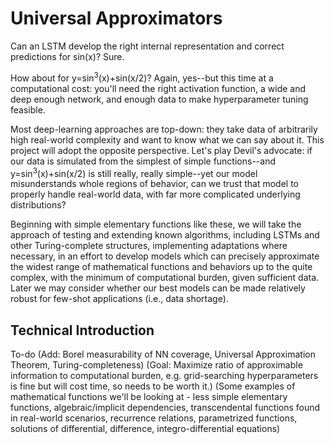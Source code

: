 # Universal Approximators

Can an LSTM develop the right internal representation and correct predictions for sin(x)? Sure.

How about for y=sin<sup>3</sup>(x)+sin(x/2)? Again, yes--but this time at a computational cost: you'll need the right activation function, a wide and deep enough network, and enough data to make hyperparameter tuning feasible.

Most deep-learning approaches are top-down: they take data of arbitrarily high real-world complexity and want to know what we can say about it. This project will adopt the opposite perspective. Let's play Devil's advocate: if our data is simulated from the simplest of simple functions--and y=sin<sup>3</sup>(x)+sin(x/2) is still really, really simple--yet our model misunderstands whole regions of behavior, can we trust that model to properly handle real-world data, with far more complicated underlying distributions?

Beginning with simple elementary functions like these, we will take the approach of testing and extending known algorithms, including LSTMs and other Turing-complete structures, implementing adaptations where necessary, in an effort to develop models which can precisely approximate the widest range of mathematical functions and behaviors up to the quite complex, with the minimum of computational burden, given sufficient data. Later we may consider whether our best models can be made relatively robust for few-shot applications (i.e., data shortage).

## Technical Introduction

To-do
(Add: Borel measurability of NN coverage, Universal Approximation Theorem, Turing-completeness)
(Goal: Maximize ratio of approximable information to computational burden, e.g. grid-searching hyperparameters is fine but will cost time, so needs to be worth it.)
(Some examples of mathematical functions we'll be looking at - less simple elementary functions, algebraic/implicit dependencies, transcendental functions found in real-world scenarios, recurrence relations, parametrized functions, solutions of differential, difference, integro-differential equations)
